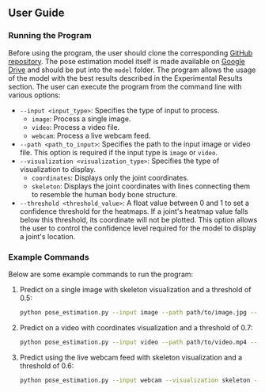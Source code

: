 ## User Guide

### Running the Program

Before using the program, the user should clone the corresponding [GitHub repository](https://github.com/philgatt/Pose-Estimation-Heatmap-Regression). The pose estimation model itself is made available on [Google Drive](https://github.com/philgatt/Pose-Estimation-Heatmap-Regression) and should be put into the `model` folder. The program allows the usage of the model with the best results described in the Experimental Results section. The user can execute the program from the command line with various options:

- `--input <input_type>`: Specifies the type of input to process.
  - `image`: Process a single image.
  - `video`: Process a video file.
  - `webcam`: Process a live webcam feed.
- `--path <path_to_input>`: Specifies the path to the input image or video file. This option is required if the input type is `image` or `video`.
- `--visualization <visualization_type>`: Specifies the type of visualization to display.
  - `coordinates`: Displays only the joint coordinates.
  - `skeleton`: Displays the joint coordinates with lines connecting them to resemble the human body bone structure.
- `--threshold <threshold_value>`: A float value between 0 and 1 to set a confidence threshold for the heatmaps. If a joint's heatmap value falls below this threshold, its coordinate will not be plotted. This option allows the user to control the confidence level required for the model to display a joint's location.

### Example Commands

Below are some example commands to run the program:

1. Predict on a single image with skeleton visualization and a threshold of 0.5:

    ```bash
    python pose_estimation.py --input image --path path/to/image.jpg --visualization skeleton --threshold 0.1
    ```

2. Predict on a video with coordinates visualization and a threshold of 0.7:

    ```bash
    python pose_estimation.py --input video --path path/to/video.mp4 --visualization coordinates --threshold 0.2
    ```

3. Predict using the live webcam feed with skeleton visualization and a threshold of 0.6:

    ```bash
    python pose_estimation.py --input webcam --visualization skeleton --threshold 0.6
    ```

